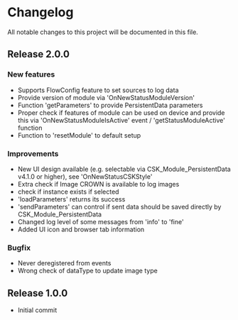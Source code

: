 # Changelog
All notable changes to this project will be documented in this file.

## Release 2.0.0

### New features
- Supports FlowConfig feature to set sources to log data
- Provide version of module via 'OnNewStatusModuleVersion'
- Function 'getParameters' to provide PersistentData parameters
- Proper check if features of module can be used on device and provide this via 'OnNewStatusModuleIsActive' event / 'getStatusModuleActive' function
- Function to 'resetModule' to default setup

### Improvements
- New UI design available (e.g. selectable via CSK_Module_PersistentData v4.1.0 or higher), see 'OnNewStatusCSKStyle'
- Extra check if Image CROWN is available to log images
- check if instance exists if selected
- 'loadParameters' returns its success
- 'sendParameters' can control if sent data should be saved directly by CSK_Module_PersistentData
- Changed log level of some messages from 'info' to 'fine'
- Added UI icon and browser tab information

### Bugfix
- Never deregistered from events
- Wrong check of dataType to update image type

## Release 1.0.0
- Initial commit
